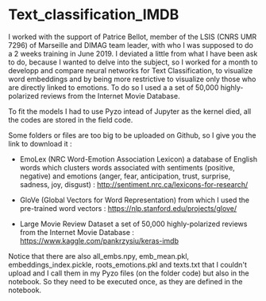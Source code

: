# Text_classification_IMDB
I worked with the support of Patrice Bellot, member of the LSIS (CNRS UMR 7296) of Marseille and DIMAG team leader, with who I was supposed to do a 2 weeks training in June 2019. I deviated a little from what I have been ask to do, because I wanted to delve into the subject, so I worked for a month to developp and compare neural networks for Text Classification, to visualize word embeddings and by being more restrictive to visualize only those who are directly linked to emotions. To do so I used a a set of 50,000 highly-polarized reviews from the Internet Movie Database.

To fit the models I had to use Pyzo intead of Jupyter as the kernel died, all the codes are stored in the field code.

Some folders or files are too big to be uploaded on Github, so I give you the link to download it :

- EmoLex (NRC Word-Emotion Association Lexicon) a database of English words which clusters words associated with sentiments (positive, negative) and emotions (anger, fear, anticipation, trust, surprise, sadness, joy, disgust)  : 
http://sentiment.nrc.ca/lexicons-for-research/

- GloVe (Global Vectors for Word Representation) from which I used the pre-trained word vectors :
https://nlp.stanford.edu/projects/glove/

- Large Movie Review Dataset a set of 50,000 highly-polarized reviews from the Internet Movie Database :
https://www.kaggle.com/pankrzysiu/keras-imdb

Notice that there are also all_embs.npy, emb_mean.pkl, embeddings_index.pickle, roots_emotions.pkl and texts.txt that I couldn't upload and I call them in my Pyzo files (on the folder code) but also in the notebook. So they need to be executed once, as they are defined in the notebook. 
